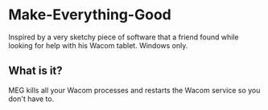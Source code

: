 # Make-Everything-Good
Inspired by a very sketchy piece of software that a friend found while looking for help with his Wacom tablet. Windows only.

## What is it?
MEG kills all your Wacom processes and restarts the Wacom service so you don't have to.

